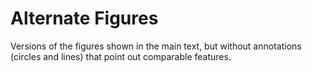 # Alternate Figures

Versions of the figures shown in the main text, but without annotations (circles and lines) that point out comparable features.
